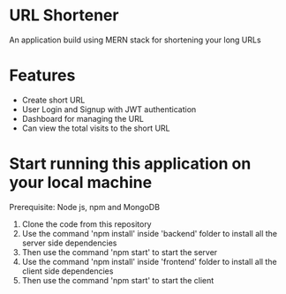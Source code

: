 # URL Shortener
<p>An application build using MERN stack for shortening your long URLs </p>

# Features
<ul>
<li>Create short URL</li>
<li>User Login and Signup with JWT authentication</li>
<li>Dashboard for managing the URL</li>
<li>Can view the total visits to the short URL</li>
</ul>

# Start running this application on your local machine
<p>Prerequisite: Node js, npm and MongoDB
<ol>
<li>Clone the code from this repository</li>
<li>Use the command 'npm install' inside 'backend' folder to install all the server side dependencies</li>
<li>Then use the command 'npm start' to start the server</li>
<li>Use the command 'npm install' inside 'frontend' folder to install all the client side dependencies</li>
<li>Then use the command 'npm start' to start the client</li>
</ol>
